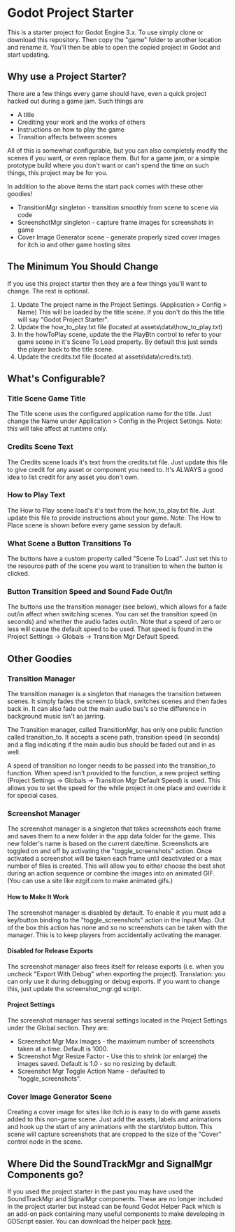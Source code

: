 # Godot Project Starter
This is a starter project for Godot Engine 3.x. To use simply clone or download this repository. Then copy the "game" folder to another location and rename it. You'll then be able to open the copied project in Godot and start updating.

## Why use a Project Starter?
There are a few things every game should have, even a quick project hacked out during a game jam. Such things are

- A title
- Crediting your work and the works of others
- Instructions on how to play the game
- Transition affects between scenes

All of this is somewhat configurable, but you can also completely modify the scenes if you want, or even replace them. But for a game jam, or a simple prototype build where you don't want or can't spend the time on such things, this project may be for you.

In addition to the above items the start pack comes with these other goodies!

- TransitionMgr singleton - transition smoothly from scene to scene via code
- ScreenshotMgr singleton - capture frame images for screenshots in game
- Cover Image Generator scene - generate properly sized cover images for itch.io and other game hosting sites


## The Minimum You Should Change
If you use this project starter then they are a few things you'll want to change. The rest is optional.

1. Update The project name in the Project Settings. (Application > Config > Name) This will be loaded by the title scene. If you don't do this the title will say "Godot Project Starter".
2. Update the how_to_play.txt file (located at assets\data\how_to_play.txt)
3. In the howToPlay scene, update the the PlayBtn control to refer to your game scene in it's Scene To Load property. By default this just sends the player back to the title scene.
4. Update the credits.txt file (located at assets\data\credits.txt).

## What's Configurable?

### Title Scene Game Title
The Title scene uses the configured application name for the title. Just change the Name under Application > Config in the Project Settings. Note: this will take affect at runtime only.

### Credits Scene Text
The Credits scene loads it's text from the credits.txt file. Just update this file to give credit for any asset or component you need to. It's ALWAYS a good idea to list credit for any asset you don't own.

### How to Play Text
The How to Play scene load's it's text from the how_to_play.txt file. Just update this file to provide instructions about your game. Note: The How to Place scene is shown before every game session by default.

### What Scene a Button Transitions To
The buttons have a custom property called "Scene To Load". Just set this to the resource path of the scene you want to transition to when the button is clicked.

### Button Transition Speed and Sound Fade Out/In
The buttons use the transition manager (see below), which allows for a fade out/in affect when switching scenes. You can set the transition speed (in seconds) and whether the audio fades out/in. Note that a speed of zero or less will cause the default speed to be used. That speed is found in the Project Settings -> Globals -> Transition Mgr Default Speed.

## Other Goodies
### Transition Manager
The transition manager is a singleton that manages the transition between scenes. It simply fades the screen to black, switches scenes and then fades back in. It can also fade out the main audio bus's so the difference in background music isn't as jarring.

The Transition manager, called TransitionMgr, has only one public function called transition_to. It accepts a scene path, transition speed (in seconds) and a flag indicating if the main audio bus should be faded out and in as well.

A speed of transition no longer needs to be passed into the transition_to function. When speed isn't provided to the function, a new project setting (Project Settings -> Globals -> Transition Mgr Default Speed) is used. This allows you to set the speed for the while project in one place and override it for special cases.

### Screenshot Manager
The screenshot manager is a singleton that takes screenshots each frame and saves them to a new folder in the app data folder for the game. This new folder's name is based on the current date/time. Screenshots are toggled on and off by activating the "toggle_screenshots" action. Once activated a screenshot will be taken each frame until deactivated or a max number of files is created. This will allow you to either choose the best shot during an action sequence or combine the images into an animated GIF. (You can use a site like ezgif.com to make animated gifs.)

#### How to Make It Work
The screenshot manager is disabled by default. To enable it you must add a key/button binding to the "toggle_screenshots" action in the Input Map. Out of the box this action has none and so no screenshots can be taken with the manager. This is to keep players from accidentally activating the manager.

#### Disabled for Release Exports
The screenshot manager also frees itself for release exports (i.e. when you uncheck "Export With Debug" when exporting the project). Translation: you can only use it during debugging or debug exports. If you want to change this, just update the screenshot_mgr.gd script.

#### Project Settings

The screenshot manager has several settings located in the Project Settings under the Global section. They are:

- Screenshot Mgr Max Images - the maximum number of screenshots taken at a time. Default is 1000.
- Screenshot Mgr Resize Factor - Use this to shrink (or enlarge) the images saved. Default is 1.0 - so no resizing by default.
- Screenshot Mgr Toggle Action Name - defaulted to "toggle_screenshots".

### Cover Image Generator Scene
Creating a cover image for sites like itch.io is easy to do with game assets added to this non-game scene. Just add the assets, labels and animations and hook up the start of any animations with the start/stop button. This scene will capture screenshots that are cropped to the size of the "Cover" control node in the scene.

## Where Did the SoundTrackMgr and SignalMgr Components go?
If you used the project starter in the past you may have used the SoundTrackMgr and SignalMgr components. These are no longer included in the project starter but instead can be found Godot Helper Pack which is an add-on pack containing many useful components to make developing in GDScript easier. You can download the helper pack [here](https://github.com/jhlothamer/godot_helper_pack).

